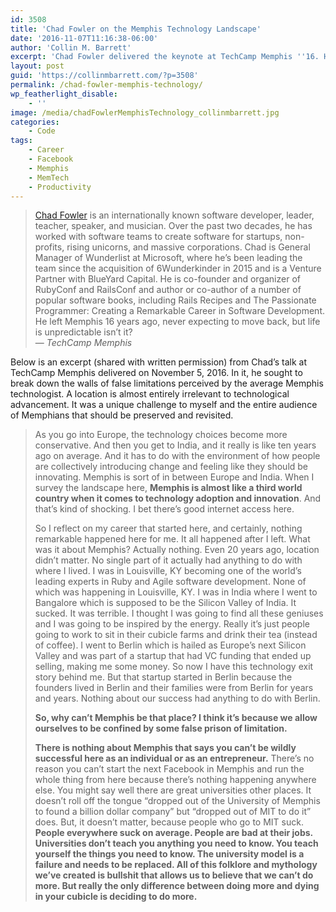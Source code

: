 ```yaml
---
id: 3508
title: 'Chad Fowler on the Memphis Technology Landscape'
date: '2016-11-07T11:16:38-06:00'
author: 'Collin M. Barrett'
excerpt: 'Chad Fowler delivered the keynote at TechCamp Memphis ''16. He challenged attendees to break down walls of false limitations in Memphis technology.'
layout: post
guid: 'https://collinmbarrett.com/?p=3508'
permalink: /chad-fowler-memphis-technology/
wp_featherlight_disable:
    - ''
image: /media/chadFowlerMemphisTechnology_collinmbarrett.jpg
categories:
    - Code
tags:
    - Career
    - Facebook
    - Memphis
    - MemTech
    - Productivity
---
```


> [Chad Fowler](http://chadfowler.com/) is an internationally known software developer, leader, teacher, speaker, and musician. Over the past two decades, he has worked with software teams to create software for startups, non-profits, rising unicorns, and massive corporations. Chad is General Manager of Wunderlist at Microsoft, where he’s been leading the team since the acquisition of 6Wunderkinder in 2015 and is a Venture Partner with BlueYard Capital. He is co-founder and organizer of RubyConf and RailsConf and author or co-author of a number of popular software books, including Rails Recipes and The Passionate Programmer: Creating a Remarkable Career in Software Development. He left Memphis 16 years ago, never expecting to move back, but life is unpredictable isn’t it?  
> — <cite>TechCamp Memphis</cite>

Below is an excerpt (shared with written permission) from Chad’s talk at TechCamp Memphis delivered on November 5, 2016. In it, he sought to break down the walls of false limitations perceived by the average Memphis technologist. A location is almost entirely irrelevant to technological advancement. It was a unique challenge to myself and the entire audience of Memphians that should be preserved and revisited.

> As you go into Europe, the technology choices become more conservative. And then you get to India, and it really is like ten years ago on average. And it has to do with the environment of how people are collectively introducing change and feeling like they should be innovating. Memphis is sort of in between Europe and India. When I survey the landscape here, **Memphis is almost like a third world country when it comes to technology adoption and innovation**. And that’s kind of shocking. I bet there’s good internet access here.
> 
> So I reflect on my career that started here, and certainly, nothing remarkable happened here for me. It all happened after I left. What was it about Memphis? Actually nothing. Even 20 years ago, location didn’t matter. No single part of it actually had anything to do with where I lived. I was in Louisville, KY becoming one of the world’s leading experts in Ruby and Agile software development. None of which was happening in Louisville, KY. I was in India where I went to Bangalore which is supposed to be the Silicon Valley of India. It sucked. It was terrible. I thought I was going to find all these geniuses and I was going to be inspired by the energy. Really it’s just people going to work to sit in their cubicle farms and drink their tea (instead of coffee). I went to Berlin which is hailed as Europe’s next Silicon Valley and was part of a startup that had VC funding that ended up selling, making me some money. So now I have this technology exit story behind me. But that startup started in Berlin because the founders lived in Berlin and their families were from Berlin for years and years. Nothing about our success had anything to do with Berlin.
> 
> **So, why can’t Memphis be that place? I think it’s because we allow ourselves to be confined by some false prison of limitation.**
> 
> **There is nothing about Memphis that says you can’t be wildly successful here as an individual or as an entrepreneur.** There’s no reason you can’t start the next Facebook in Memphis and run the whole thing from here because there’s nothing happening anywhere else. You might say well there are great universities other places. It doesn’t roll off the tongue “dropped out of the University of Memphis to found a billion dollar company” but “dropped out of MIT to do it” does. But, it doesn’t matter, because people who go to MIT suck. **People everywhere suck on average. People are bad at their jobs. Universities don’t teach you anything you need to know. You teach yourself the things you need to know. The university model is a failure and needs to be replaced. All of this folklore and mythology we’ve created is bullshit that allows us to believe that we can’t do more. But really the only difference between doing more and dying in your cubicle is deciding to do more.**